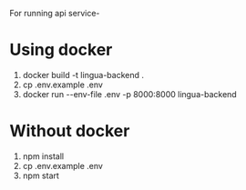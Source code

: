 For running api service-

# Using docker

1. docker build -t lingua-backend .
2. cp .env.example .env
3. docker run --env-file .env -p 8000:8000 lingua-backend

# Without docker

1. npm install
2. cp .env.example .env
3. npm start

